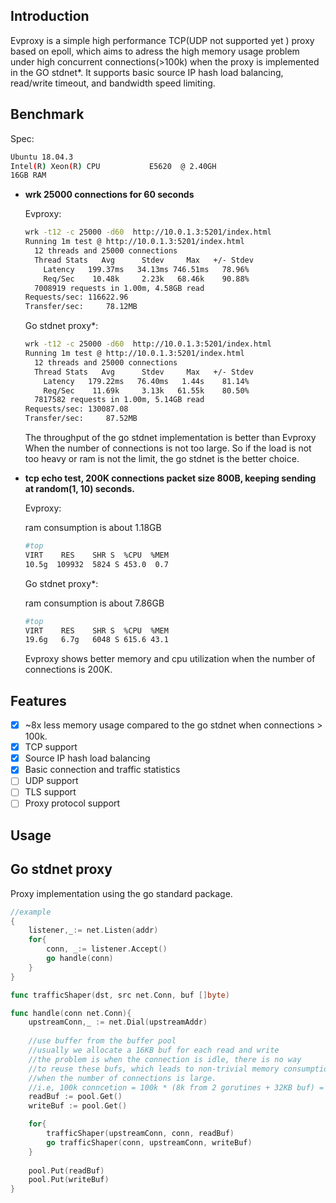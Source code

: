 ## Introduction

Evproxy is a simple high performance TCP(UDP not supported yet ) proxy based on epoll, which aims to adress the high memory usage problem under high concurrent connections(>100k) when the proxy is implemented in the GO stdnet*. It supports basic source IP hash load balancing, read/write timeout, and bandwidth speed limiting.

## Benchmark

Spec:  

```bash
Ubuntu 18.04.3
Intel(R) Xeon(R) CPU           E5620  @ 2.40GH
16GB RAM
```

- **wrk 25000 connections for 60 seconds**
    
    Evproxy:
    
    ```bash
    wrk -t12 -c 25000 -d60  http://10.0.1.3:5201/index.html
    Running 1m test @ http://10.0.1.3:5201/index.html
      12 threads and 25000 connections
      Thread Stats   Avg      Stdev     Max   +/- Stdev
        Latency   199.37ms   34.13ms 746.51ms   78.96%
        Req/Sec    10.48k     2.23k   68.46k    90.88%
      7008919 requests in 1.00m, 4.58GB read
    Requests/sec: 116622.96
    Transfer/sec:     78.12MB
    ```
    
    Go stdnet proxy*:
    
    ```bash
    wrk -t12 -c 25000 -d60  http://10.0.1.3:5201/index.html
    Running 1m test @ http://10.0.1.3:5201/index.html
      12 threads and 25000 connections
      Thread Stats   Avg      Stdev     Max   +/- Stdev
        Latency   179.22ms   76.40ms   1.44s    81.14%
        Req/Sec    11.69k     3.13k   61.55k    80.50%
      7817582 requests in 1.00m, 5.14GB read
    Requests/sec: 130087.08
    Transfer/sec:     87.52MB
    ```
    
    The throughput of the go stdnet implementation is better than Evproxy When the number of connections is not too large. So if the load is not too heavy or ram is not the limit, the go stdnet is the better choice.
    
- **tcp echo test, 200K connections  packet size 800B, keeping sending at random(1, 10) seconds.**
    
    Evproxy:
    
    ram consumption is about 1.18GB 
    
    ```bash
    #top
    VIRT    RES    SHR S  %CPU  %MEM                                
    10.5g  109932  5824 S 453.0  0.7 
    ```
    
    Go stdnet proxy*:
    
    ram consumption is about 7.86GB 
    
    ```bash
    #top
    VIRT    RES    SHR S  %CPU  %MEM                                
    19.6g   6.7g   6048 S 615.6 43.1
    ```
    
    Evproxy shows better memory and cpu utilization when the number of connections is 200K. 
    

## Features

- [x]  ~8x less memory usage compared to the go stdnet when connections > 100k.
- [x]  TCP support
- [x]  Source IP hash load balancing
- [x]  Basic connection and traffic statistics
- [ ]  UDP support
- [ ]  TLS support
- [ ]  Proxy protocol support

## Usage

## Go stdnet proxy

Proxy implementation using the go standard package.

```go
//example
{
	listener,_:= net.Listen(addr)
	for{
	    conn, _:= listener.Accept()
		go handle(conn)
	}
}

func trafficShaper(dst, src net.Conn, buf []byte)

func handle(conn net.Conn){
    upstreamConn,_ := net.Dial(upstreamAddr)
    
    //use buffer from the buffer pool
	//usually we allocate a 16KB buf for each read and write
    //the problem is when the connection is idle, there is no way
    //to reuse these bufs, which leads to non-trivial memory consumption
    //when the number of connections is large.
    //i.e, 100k conncetion = 100k * (8k from 2 gorutines + 32KB buf) = 3.8GB  
	readBuf := pool.Get()
	writeBuf := pool.Get()

	for{
	    trafficShaper(upstreamConn, conn, readBuf)
        go trafficShaper(conn, upstreamConn, writeBuf)
	}
    
    pool.Put(readBuf)
    pool.Put(writeBuf)
}

```